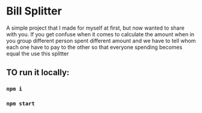 # Bill Splitter

A simple project that I made for  myself at first, but now wanted to share with you.
If you get confuse when it comes to calculate the amount when in you group different person spent different amount and we have to tell whom each one have to pay to the other so that everyone spending becomes equal the use this splitter

## TO run it locally:
### `npm i`
### `npm start`
